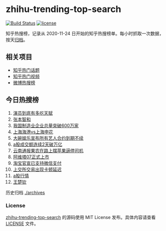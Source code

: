 # zhihu-trending-top-search

[![Build Status](https://github.com/justjavac/zhihu-trending-top-search/workflows/ci/badge.svg?branch=main)](https://github.com/justjavac/zhihu-trending-top-search/actions)
[![license](https://img.shields.io/github/license/justjavac/zhihu-trending-top-search)](https://github.com/justjavac/zhihu-trending-top-search/blob/main/LICENSE)

知乎热搜榜，记录从 2020-11-24 日开始的知乎热搜榜单。每小时抓取一次数据，按天[归档](./archives)。

## 相关项目

- [知乎热门话题](https://github.com/justjavac/zhihu-trending-hot-questions)
- [知乎热门视频](https://github.com/justjavac/zhihu-trending-hot-video)
- [微博热搜榜](https://github.com/justjavac/weibo-trending-hot-search)

## 今日热搜榜

<!-- BEGIN -->
<!-- 最后更新时间 Sat Oct 05 2024 17:11:39 GMT+0800 (China Standard Time) -->

1. [演员到底有多吃天赋](https://www.zhihu.com/search?q=%E6%BC%94%E5%91%98%E5%88%B0%E5%BA%95%E6%9C%89%E5%A4%9A%E5%90%83%E5%A4%A9%E8%B5%8B)
1. [张本智和](https://www.zhihu.com/search?q=%E5%BC%A0%E6%9C%AC%E6%99%BA%E5%92%8C)
1. [我国制造业企业总量突破600万家](https://www.zhihu.com/search?q=%E6%88%91%E5%9B%BD%E5%88%B6%E9%80%A0%E4%B8%9A%E4%BC%81%E4%B8%9A%E6%80%BB%E9%87%8F%E7%AA%81%E7%A0%B4600%E4%B8%87%E5%AE%B6)
1. [上海海港vs上海申花](https://www.zhihu.com/search?q=%E4%B8%8A%E6%B5%B7%E6%B5%B7%E6%B8%AFvs%E4%B8%8A%E6%B5%B7%E7%94%B3%E8%8A%B1)
1. [大碗娱乐宣布所有艺人合约到期不续](https://www.zhihu.com/search?q=%E5%A4%A7%E7%A2%97%E5%A8%B1%E4%B9%90%E5%AE%A3%E5%B8%83%E6%89%80%E6%9C%89%E8%89%BA%E4%BA%BA%E5%90%88%E7%BA%A6%E5%88%B0%E6%9C%9F%E4%B8%8D%E7%BB%AD)
1. [a股成交额连续2天破万亿](https://www.zhihu.com/search?q=a%E8%82%A1%E6%88%90%E4%BA%A4%E9%A2%9D%E8%BF%9E%E7%BB%AD2%E5%A4%A9%E7%A0%B4%E4%B8%87%E4%BA%BF)
1. [云南通报果农在路上摆苹果逼停司机](https://www.zhihu.com/search?q=%E4%BA%91%E5%8D%97%E9%80%9A%E6%8A%A5%E6%9E%9C%E5%86%9C%E5%9C%A8%E8%B7%AF%E4%B8%8A%E6%91%86%E8%8B%B9%E6%9E%9C%E9%80%BC%E5%81%9C%E5%8F%B8%E6%9C%BA)
1. [阿维塔07正式上市](https://www.zhihu.com/search?q=%E9%98%BF%E7%BB%B4%E5%A1%9407%E6%AD%A3%E5%BC%8F%E4%B8%8A%E5%B8%82)
1. [淘宝官宣已支持微信支付](https://www.zhihu.com/search?q=%E6%B7%98%E5%AE%9D%E5%AE%98%E5%AE%A3%E5%B7%B2%E6%94%AF%E6%8C%81%E5%BE%AE%E4%BF%A1%E6%94%AF%E4%BB%98)
1. [上交所交易出现卡顿延迟](https://www.zhihu.com/search?q=%E4%B8%8A%E4%BA%A4%E6%89%80%E4%BA%A4%E6%98%93%E5%87%BA%E7%8E%B0%E5%8D%A1%E9%A1%BF%E5%BB%B6%E8%BF%9F)
1. [a股行情](https://www.zhihu.com/search?q=a%E8%82%A1%E8%A1%8C%E6%83%85)
1. [王楚钦](https://www.zhihu.com/search?q=%E7%8E%8B%E6%A5%9A%E9%92%A6)

<!-- END -->

历史归档 [./archives](./archives)

### License

[zhihu-trending-top-search](https://github.com/justjavac/zhihu-trending-top-search) 的源码使用 MIT License
发布。具体内容请查看 [LICENSE](./LICENSE) 文件。
